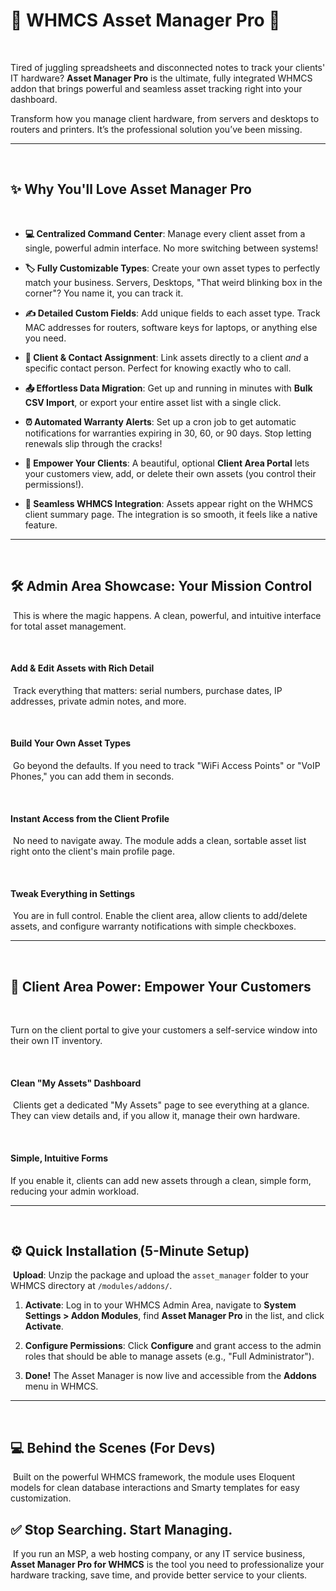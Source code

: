 <!-- #######  THIS IS A COMMENT - Visible only in the source editor #########-->
<h1>🚀 WHMCS Asset Manager Pro 🚀</h1>
<p>&nbsp;</p>
<p>Tired of juggling spreadsheets and disconnected notes to track your clients' IT hardware? <strong>Asset Manager Pro</strong> is the ultimate, fully integrated WHMCS addon that brings powerful and seamless asset tracking right into your dashboard.</p>
<p>Transform how you manage client hardware, from servers and desktops to routers and printers. It&rsquo;s the professional solution you&rsquo;ve been missing.</p>
<hr />
<p>&nbsp;</p>
<h2>✨ Why You'll Love Asset Manager Pro</h2>
<p>&nbsp;</p>
<ul>
<li>
<p><strong>💻 Centralized Command Center</strong>: Manage every client asset from a single, powerful admin interface. No more switching between systems!</p>
</li>
<li>
<p><strong>🏷️ Fully Customizable Types</strong>: Create your own asset types to perfectly match your business. Servers, Desktops, "That weird blinking box in the corner"? You name it, you can track it.</p>
</li>
<li>
<p><strong>✍️ Detailed Custom Fields</strong>: Add unique fields to each asset type. Track MAC addresses for routers, software keys for laptops, or anything else you need.</p>
</li>
<li>
<p><strong>👥 Client &amp; Contact Assignment</strong>: Link assets directly to a client <em>and</em> a specific contact person. Perfect for knowing exactly who to call.</p>
</li>
<li>
<p><strong>📤 Effortless Data Migration</strong>: Get up and running in minutes with <strong>Bulk CSV Import</strong>, or export your entire asset list with a single click.</p>
</li>
<li>
<p><strong>⏰ Automated Warranty Alerts</strong>: Set up a cron job to get automatic notifications for warranties expiring in 30, 60, or 90 days. Stop letting renewals slip through the cracks!</p>
</li>
<li>
<p><strong>👤 Empower Your Clients</strong>: A beautiful, optional <strong>Client Area Portal</strong> lets your customers view, add, or delete their own assets (you control their permissions!).</p>
</li>
<li>
<p><strong>🔗 Seamless WHMCS Integration</strong>: Assets appear right on the WHMCS client summary page. The integration is so smooth, it feels like a native feature.</p>
</li>
</ul>
<hr />
<p>&nbsp;</p>
<h2>🛠️ Admin Area Showcase: Your Mission Control</h2>
<p>&nbsp;This is where the magic happens. A clean, powerful, and intuitive interface for total asset management.</p>
<p>&nbsp;</p>
<h4>Add &amp; Edit Assets with Rich Detail</h4>
<p>&nbsp;Track everything that matters: serial numbers, purchase dates, IP addresses, private admin notes, and more.</p>
<p>&nbsp;</p>
<h4>Build Your Own Asset Types</h4>
<p>&nbsp;Go beyond the defaults. If you need to track "WiFi Access Points" or "VoIP Phones," you can add them in seconds.</p>
<p>&nbsp;</p>
<h4>Instant Access from the Client Profile</h4>
<p>&nbsp;No need to navigate away. The module adds a clean, sortable asset list right onto the client's main profile page.</p>
<p>&nbsp;</p>
<h4>Tweak Everything in Settings</h4>
<p>&nbsp;You are in full control. Enable the client area, allow clients to add/delete assets, and configure warranty notifications with simple checkboxes.</p>
<hr />
<p>&nbsp;</p>
<h2>👤 Client Area Power: Empower Your Customers</h2>
<p>&nbsp;</p>
<p>Turn on the client portal to give your customers a self-service window into their own IT inventory.</p>
<p>&nbsp;</p>
<h4>Clean "My Assets" Dashboard</h4>
<p>&nbsp;Clients get a dedicated "My Assets" page to see everything at a glance. They can view details and, if you allow it, manage their own hardware.</p>
<p>&nbsp;</p>
<h4>Simple, Intuitive Forms</h4>
<p>If you enable it, clients can add new assets through a clean, simple form, reducing your admin workload.</p>
<hr />
<p>&nbsp;</p>
<h2>⚙️ Quick Installation (5-Minute Setup)</h2>
<p>&nbsp;<strong>Upload</strong>: Unzip the package and upload the <code>asset_manager</code> folder to your WHMCS directory at <code>/modules/addons/</code>.</p>
<ol start="1">
<li>
<p><strong>Activate</strong>: Log in to your WHMCS Admin Area, navigate to <strong>System Settings &gt; Addon Modules</strong>, find <strong>Asset Manager Pro</strong> in the list, and click <strong>Activate</strong>.</p>
</li>
<li>
<p><strong>Configure Permissions</strong>: Click <strong>Configure</strong> and grant access to the admin roles that should be able to manage assets (e.g., "Full Administrator").</p>
</li>
<li>
<p><strong>Done!</strong> The Asset Manager is now live and accessible from the <strong>Addons</strong> menu in WHMCS.</p>
</li>
</ol>
<hr />
<p>&nbsp;</p>
<h2>💻 Behind the Scenes (For Devs)</h2>
<p>&nbsp;Built on the powerful WHMCS framework, the module uses Eloquent models for clean database interactions and Smarty templates for easy customization.</p>
<h2>✅ Stop Searching. Start Managing.</h2>
<p>&nbsp;If you run an MSP, a web hosting company, or any IT service business, <strong>Asset Manager Pro for WHMCS</strong> is the tool you need to professionalize your hardware tracking, save time, and provide better service to your clients.</p>
